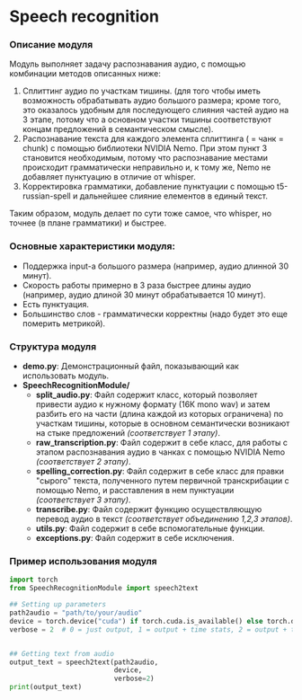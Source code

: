 # Speech recognition




### Описание модуля

Модуль выполняет задачу распознавания аудио, с помощью комбинации методов описанных ниже:
1) Сплиттинг аудио по участкам тишины. (для того чтобы иметь возможность обрабатывать аудио большого размера; 
кроме того, это оказалось удобным для последующего слияния частей аудио на 3 этапе, потому что а основном
участки тишины соответствуют концам предложений в семантическом смысле).
2) Распознавание текста для каждого элемента сплиттинга ( = чанк = chunk) c помощью библиотеки NVIDIA Nemo. При этом 
пункт 3 становится необходимым, потому что распознавание местами происходит грамматически неправильно и, к тому же, Nemo не
добавляет пунктуацию в отличие от whisper. 
3) Корректировка грамматики, добавление пунктуации с помощью 
t5-russian-spell и дальнейшее слияние елементов в единый текст.  

Таким образом, модуль делает по сути тоже самое, что whisper, но точнее (в плане грамматики) и быстрее.



### Основные характеристики модуля:

- Поддержка input-а большого размера (например, аудио длинной 30 минут).
- Скорость работы примерно в 3 раза быстрее длины аудио (например, аудио длиной 30 минут обрабатывается 10 минут).
- Есть пунктуация.
- Большинство слов - грамматически корректны (надо будет это еще померить метрикой).

### Структура модуля

- **demo.py**: Демонстрационный файл, показывающий как использовать модуль.
- **SpeechRecognitionModule/**
  - **split_audio.py**: Файл содержит класс, который позволяет привести аудио к нужному формату (16К mono wav) и затем разбить его на части
  (длина каждой из которых ограничена) по участкам тишины, которые в основном семантически возникают на стыке предложений _(соответствует 1 этапу)_.
  - **raw_transcription.py**: Файл содержит в себе класс, для работы с этапом распознавания аудио в чанках с помощью NVIDIA Nemo _(соответствует 2 этапу)_.
  - **spelling_correction.py**: Файл содержит в себе класс для правки "сырого" текста, полученного путем первичной
  транскрибации c помощью Nemo, и расставления в нем пунктуации _(соответствует 3 этапу)_.
  - **transcribe.py**: Файл содержит функцию осуществляющую перевод аудио в текст _(соответствует объединению 1,2,3 этапов)_.
  - **utils.py**: Файл содержит в себе вспомогательные функции.
  - **exceptions.py**: Файл содержит в себе исключения.

### Пример использования модуля
```python
import torch
from SpeechRecognitionModule import speech2text

## Setting up parameters 
path2audio = "path/to/your/audio"
device = torch.device("cuda") if torch.cuda.is_available() else torch.device("cpu")
verbose = 2  # 0 = just output, 1 = output + time stats, 2 = output + time stats + all in-between outputs


## Getting text from audio
output_text = speech2text(path2audio,
                          device,
                          verbose=2)
print(output_text)

```
